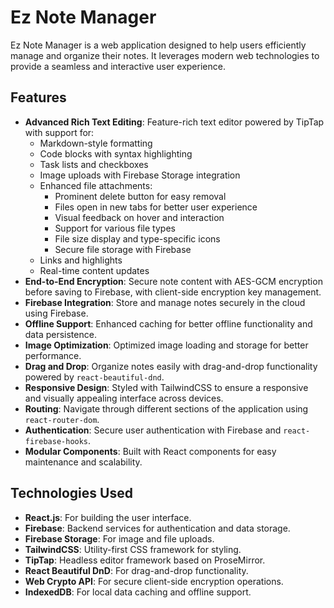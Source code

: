 # Ez Note Manager

Ez Note Manager is a web application designed to help users efficiently manage and organize their notes. It leverages modern web technologies to provide a seamless and interactive user experience.

## Features

- **Advanced Rich Text Editing**: Feature-rich text editor powered by TipTap with support for:
  - Markdown-style formatting
  - Code blocks with syntax highlighting
  - Task lists and checkboxes
  - Image uploads with Firebase Storage integration
  - Enhanced file attachments:
    - Prominent delete button for easy removal
    - Files open in new tabs for better user experience
    - Visual feedback on hover and interaction
    - Support for various file types
    - File size display and type-specific icons
    - Secure file storage with Firebase
  - Links and highlights
  - Real-time content updates
- **End-to-End Encryption**: Secure note content with AES-GCM encryption before saving to Firebase, with client-side encryption key management.
- **Firebase Integration**: Store and manage notes securely in the cloud using Firebase.
- **Offline Support**: Enhanced caching for better offline functionality and data persistence.
- **Image Optimization**: Optimized image loading and storage for better performance.
- **Drag and Drop**: Organize notes easily with drag-and-drop functionality powered by `react-beautiful-dnd`.
- **Responsive Design**: Styled with TailwindCSS to ensure a responsive and visually appealing interface across devices.
- **Routing**: Navigate through different sections of the application using `react-router-dom`.
- **Authentication**: Secure user authentication with Firebase and `react-firebase-hooks`.
- **Modular Components**: Built with React components for easy maintenance and scalability.

## Technologies Used

- **React.js**: For building the user interface.
- **Firebase**: Backend services for authentication and data storage.
- **Firebase Storage**: For image and file uploads.
- **TailwindCSS**: Utility-first CSS framework for styling.
- **TipTap**: Headless editor framework based on ProseMirror.
- **React Beautiful DnD**: For drag-and-drop functionality.
- **Web Crypto API**: For secure client-side encryption operations.
- **IndexedDB**: For local data caching and offline support. 
